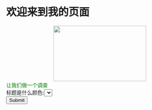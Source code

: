 <!DOCTYPE html>
<html lang="en">

<head>
    <meta charset="UTF-8">
</head>

<body>
<h1>欢迎来到我的页面</h1>
<div align="center">
    <img src="http://i0.hdslb.com/bfs/archive/b61a894f386dd26c8d89e9c26207aa8a6bb44a20.jpg" width="250px" height="150px"/>
</div>
<font align="center" face="楷体" color="green">让我们做一个调查</font><br/>

<form action="https://www.4399.com">
    标题是什么颜色:<select name="color" value="red">红色</select><br/>
    <input type="submit">
</form>
</body>


</html>
